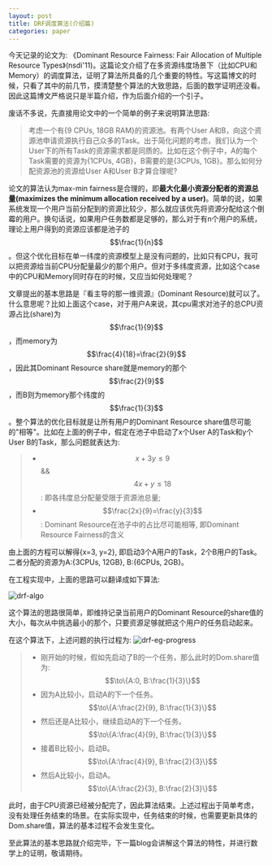 ```yaml
---
layout: post
title: DRF调度算法(介绍篇)
categories: paper
---
```


今天记录的论文为: 《Dominant Resource Fairness: Fair Allocation of Multiple Resource Types》(nsdi'11)。这篇论文介绍了在多资源纬度场景下（比如CPU和Memory）的调度算法，证明了算法所具备的几个重要的特性。写这篇博文的时候，只看了其中的前几节，摸清楚整个算法的大致思路，后面的数学证明还没看。因此这篇博文严格说只是半篇介绍，作为后面介绍的一个引子。

废话不多说，先直接用论文中的一个简单的例子来说明算法思路:

> 考虑一个有{9 CPUs, 18GB RAM}的资源池。有两个User A和B，向这个资源池申请资源执行自己众多的Task。出于简化问题的考虑，我们认为一个User下的所有Task的资源需求都是同质的。比如在这个例子中，A的每个Task需要的资源为{1CPUs, 4GB}，B需要的是{3CPUs, 1GB}。那么如何分配资源池的资源给User A和User B才算合理呢?

论文的算法认为max-min fairness是合理的，即**最大化最小资源分配者的资源总量(maximizes the minimum allocation received by a user)**。简单的说，如果系统发现一个用户当前分配到的资源比较少，那么就应该优先将资源分配给这个倒霉的用户。换句话说，如果用户任务数都是足够的，那么对于有n个用户的系统，理论上用户得到的资源应该都是池子的$$\frac{1}{n}$$。但这个优化目标在单一纬度的资源模型上是没有问题的，比如只有CPU，我可以把资源给当前CPU分配量最少的那个用户。但对于多纬度资源，比如这个case中的CPU和Memory同时存在的时候，又应当如何处理呢？

文章提出的基本思路是『看主导的那一维资源』(Dominant Resource)就可以了。什么意思呢？比如上面这个case，对于用户A来说，其cpu需求对池子的总CPU资源占比(share)为$$\frac{1}{9}$$，而memory为$$\frac{4}{18}=\frac{2}{9}$$，因此其Dominant Resource share就是memory的那个$$\frac{2}{9}$$，而B则为memory那个纬度的$$\frac{1}{3}$$。整个算法的优化目标就是让所有用户的Dominant Resource share值尽可能的"相等"。比如在上面的例子中，假定在池子中启动了x个User A的Task和y个User B的Task，那么问题就表达为:

> - $$x + 3y \le 9$$ && $$4x + y \le 18$$: 即各纬度总分配量受限于资源池总量;
> - $$\frac{2x}{9}=\frac{y}{3}$$: Dominant Resource在池子中的占比尽可能相等, 即Dominant Resource Fairness的含义

由上面的方程可以解得{x=3, y=2}, 即启动3个A用户的Task，2个B用户的Task。二者分配的资源为A:{3CPUs, 12GB}, B:{6CPUs, 2GB}。

在工程实现中，上面的思路可以翻译成如下算法:

![drf-algo]({{site.url}}/images/drf-algorithm.png)

这个算法的思路很简单，即维持记录当前用户的Dominant Resource的share值的大小，每次从中挑选最小的那个，只要资源足够就把这个用户的任务启动起来。

在这个算法下，上述问题的执行过程为:
![drf-eg-progress]({{site.url}}/images/drf-eg-progress.png)

> - 刚开始的时候，假如先启动了B的一个任务，那么此时的Dom.share值为: $$\to\{A:0, B:\frac{1}{3}\}$$
> - 因为A比较小，启动A的下一个任务。$$\to\{A:\frac{2}{9}, B:\frac{1}{3}\}$$
> - 然后还是A比较小，继续启动A的下一个任务。$$\to\{A:\frac{4}{9}, B:\frac{1}{3}\}$$
> - 接着B比较小，启动B。$$\to\{A:\frac{4}{9}, B:\frac{2}{3}\}$$
> - 然后A比较小，启动A。$$\to\{A:\frac{2}{3}, B:\frac{2}{3}\}$$

此时，由于CPU资源已经被分配完了，因此算法结束。上述过程出于简单考虑，没有处理任务结束的场景。在实际实现中，任务结束的时候，也需要更新具体的Dom.share值，算法的基本过程不会发生变化。

至此算法的基本思路就介绍完毕，下一篇blog会讲解这个算法的特性，并进行数学上的证明，敬请期待。



